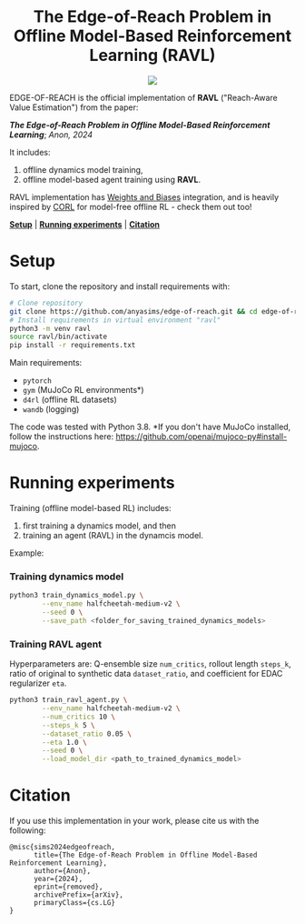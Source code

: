 <h1 align="center">The Edge-of-Reach Problem in Offline Model-Based Reinforcement Learning (RAVL)</h1>

<p align="center">
    <a href= "https://arxiv.org/abs/anon">
        <img src="https://img.shields.io/badge/arXiv-removed-b31b1b.svg" /></a>
</p>

EDGE-OF-REACH is the official implementation of **RAVL** ("Reach-Aware Value Estimation") from the paper:

**_The Edge-of-Reach Problem in Offline Model-Based Reinforcement Learning_**;
*Anon, 2024*
 <!-- | [Twitter](https://twitter.com/XXXXXX)] -->

It includes:

1. offline dynamics model training,
2. offline model-based agent training using **RAVL**.

RAVL implementation has [Weights and Biases](https://wandb.ai/site) integration, and is heavily inspired
by [CORL](https://github.com/tinkoff-ai/CORL) for model-free offline RL - check them out too!<br/>

[**Setup**](#setup) | [**Running experiments**](#running-experiments) | [**Citation**](#citation)

# Setup

To start, clone the repository and install requirements with:

```bash
# Clone repository
git clone https://github.com/anyasims/edge-of-reach.git && cd edge-of-reach
# Install requirements in virtual environment "ravl"
python3 -m venv ravl
source ravl/bin/activate
pip install -r requirements.txt
```

Main requirements:

* `pytorch`
* `gym` (MuJoCo RL environments*)
* `d4rl` (offline RL datasets)
* `wandb` (logging)

The code was tested with Python 3.8.
*If you don't have MuJoCo installed, follow the instructions here: https://github.com/openai/mujoco-py#install-mujoco.

# Running experiments

Training (offline model-based RL) includes:

1. first training a dynamics model, and then
2. training an agent (RAVL) in the dynamcis model.

Example:

### Training dynamics model

```bash
python3 train_dynamics_model.py \
        --env_name halfcheetah-medium-v2 \
        --seed 0 \
        --save_path <folder_for_saving_trained_dynamics_models>
```

### Training RAVL agent

Hyperparameters are: Q-ensemble size `num_critics`, rollout length `steps_k`, ratio of original to synthetic
data `dataset_ratio`, and coefficient for EDAC regularizer `eta`.

```bash
python3 train_ravl_agent.py \
        --env_name halfcheetah-medium-v2 \
        --num_critics 10 \
        --steps_k 5 \
        --dataset_ratio 0.05 \
        --eta 1.0 \
        --seed 0 \
        --load_model_dir <path_to_trained_dynamics_model>
```

# Citation

If you use this implementation in your work, please cite us with the following:
```
@misc{sims2024edgeofreach,
      title={The Edge-of-Reach Problem in Offline Model-Based Reinforcement Learning}, 
      author={Anon},
      year={2024},
      eprint={removed},
      archivePrefix={arXiv},
      primaryClass={cs.LG}
}
```
